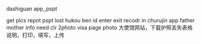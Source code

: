 

dashiguan app,,pspt

get plcs repot pspt lost
hukou ben 
id
enter exit recodr in churujin app
father mother info need clr
2photo
visa page photo
大使馆网站，下载护照丢失表格说明，打印，填写，上传
